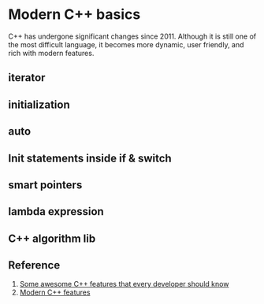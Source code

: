 # Modern C++ basics

C++ has undergone significant changes since 2011. Although it is still one of the most difficult language, it becomes more dynamic, user friendly, and rich with modern features.

## iterator

## initialization

## auto

## Init statements inside if & switch

## smart pointers

## lambda expression

## C++ algorithm lib

## Reference
1. [Some awesome C++ features that every developer should know](https://www.freecodecamp.org/news/some-awesome-modern-c-features-that-every-developer-should-know-5e3bf6f79a3c/)
2. [Modern C++ features](https://github.com/AnthonyCalandra/modern-cpp-features)
